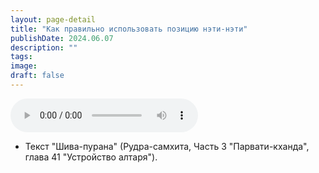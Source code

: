 ```yaml
---
layout: page-detail
title: "Как правильно использовать позицию нэти-нэти"
publishDate: 2024.06.07
description: ""
tags:
image:
draft: false
---
```


<audio title="2024.06.07 - Как правильно использовать позицию нэти-нэти.mp3" src="https://filer-api.advayta.org/v1.0/public/files/75735" controls=""></audio>

* Текст "Шива-пурана" (Рудра-самхита, Часть 3 "Парвати-кханда", глава 41 "Устройство алтаря").

  

